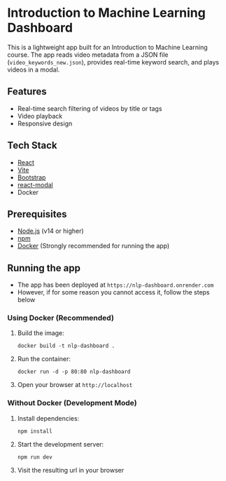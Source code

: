 # Introduction to Machine Learning Dashboard

This is a lightweight app built for an Introduction to Machine Learning course. The app reads video metadata from a JSON file (`video_keywords_new.json`), provides real-time keyword search, and plays videos in a modal.

## Features

- Real-time search filtering of videos by title or tags
- Video playback
- Responsive design

## Tech Stack

- [React](https://reactjs.org/)
- [Vite](https://vitejs.dev/)
- [Bootstrap](https://getbootstrap.com/)
- [react-modal](https://github.com/reactjs/react-modal)
- Docker

## Prerequisites

- [Node.js](https://nodejs.org/) (v14 or higher)
- [npm](https://www.npmjs.com/)
- [Docker](https://www.docker.com/) (Strongly recommended for running the app)

## Running the app

- The app has been deployed at `https://nlp-dashboard.onrender.com`
- However, if for some reason you cannot access it, follow the steps below

### Using Docker (Recommended)

1. Build the image:

   `docker build -t nlp-dashboard .`

2. Run the container:

   `docker run -d -p 80:80 nlp-dashboard`

3. Open your browser at `http://localhost`

### Without Docker (Development Mode)

1. Install dependencies:

   `npm install`

2. Start the development server:

   `npm run dev`

3. Visit the resulting url in your browser


